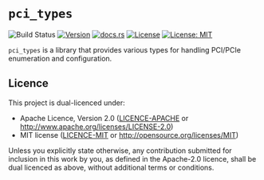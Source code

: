 # `pci_types`
![Build Status](https://github.com/rust-osdev/pci_types/actions/workflows/build.yml/badge.svg)
[![Version](https://img.shields.io/crates/v/pci_types.svg?style=rounded-square)](https://crates.io/crates/pci_types/)
[![docs.rs](https://docs.rs/pci_types/badge.svg)](https://docs.rs/pci_types/)
[![License](https://img.shields.io/badge/License-Apache_2.0-blue.svg)](https://opensource.org/licenses/Apache-2.0)
[![License: MIT](https://img.shields.io/badge/License-MIT-blue.svg)](https://opensource.org/licenses/MIT)

`pci_types` is a library that provides various types for handling PCI/PCIe enumeration and configuration.

## Licence
This project is dual-licenced under:
- Apache Licence, Version 2.0 ([LICENCE-APACHE](LICENCE-APACHE) or http://www.apache.org/licenses/LICENSE-2.0)
- MIT license ([LICENCE-MIT](LICENCE-MIT) or http://opensource.org/licenses/MIT)

Unless you explicitly state otherwise, any contribution submitted for inclusion in this work by you,
as defined in the Apache-2.0 licence, shall be dual licenced as above, without additional terms or
conditions.
